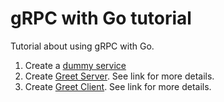# gRPC with Go tutorial

Tutorial about using gRPC with Go. 

1. Create a [dummy service](https://github.com/nik-hil/go-grpc-course/commit/4c26c6b468d646392a97169bbfb482c4b3164850 )
1. Create [Greet Server](https://github.com/nik-hil/go-grpc-course/commit/a52d737ef88f744e843217c9b749caad87e4c3d8). See link for more details.
1. Create [Greet Client](https://github.com/nik-hil/go-grpc-course/commit/9f130d4f4b8af4afaab7b078a7c4b62b9df57995). See link for more details.
